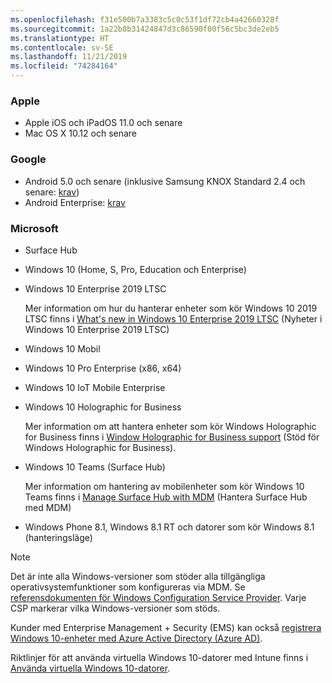 ```yaml
---
ms.openlocfilehash: f31e500b7a3383c5c0c53f1df72cb4a42660328f
ms.sourcegitcommit: 1a22b8b31424847d3c86590f00f56c5bc3de2eb5
ms.translationtype: HT
ms.contentlocale: sv-SE
ms.lasthandoff: 11/21/2019
ms.locfileid: "74284164"
---
```



### <a name="apple"></a>Apple
- Apple iOS och iPadOS 11.0 och senare
- Mac OS X 10.12 och senare

### <a name="google"></a>Google
- Android 5.0 och senare (inklusive Samsung KNOX Standard 2.4 och senare: [krav](https://www.samsungknox.com/en/knox-platform/supported-devices/2.4+))
- Android Enterprise: [krav](https://support.google.com/work/android/topic/9428066)

### <a name="microsoft"></a>Microsoft

- Surface Hub
- Windows 10 (Home, S, Pro, Education och Enterprise)
- Windows 10 Enterprise 2019 LTSC

  Mer information om hur du hanterar enheter som kör Windows 10 2019 LTSC finns i [What's new in Windows 10 Enterprise 2019 LTSC](https://docs.microsoft.com/windows/whats-new/ltsc/whats-new-windows-10-2019) (Nyheter i Windows 10 Enterprise 2019 LTSC)
  
- Windows 10 Mobil
- Windows 10 Pro Enterprise (x86, x64)
- Windows 10 IoT Mobile Enterprise
- Windows 10 Holographic for Business

  Mer information om att hantera enheter som kör Windows Holographic for Business finns i [Window Holographic for Business support](../fundamentals/windows-holographic-for-business.md) (Stöd för Windows Holographic for Business).

- Windows 10 Teams (Surface Hub)

   Mer information om hantering av mobilenheter som kör Windows 10 Teams finns i [Manage Surface Hub with MDM](https://docs.microsoft.com/surface-hub/manage-settings-with-mdm-for-surface-hub) (Hantera Surface Hub med MDM)
- Windows Phone 8.1, Windows 8.1 RT och datorer som kör Windows 8.1 (hanteringsläge)

> [!NOTE]
> Det är inte alla Windows-versioner som stöder alla tillgängliga operativsystemfunktioner som konfigureras via MDM. Se [referensdokumenten för Windows Configuration Service Provider](https://docs.microsoft.com/windows/configuration/provisioning-packages/how-it-pros-can-use-configuration-service-providers). Varje CSP markerar vilka Windows-versioner som stöds.

Kunder med Enterprise Management + Security (EMS) kan också [registrera Windows 10-enheter med Azure Active Directory (Azure AD)](/intune/windows-enroll).

Riktlinjer för att använda virtuella Windows 10-datorer med Intune finns i [Använda virtuella Windows 10-datorer](../fundamentals/windows-10-virtual-machines.md).

